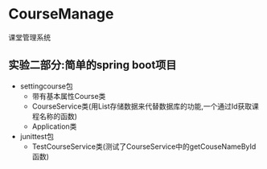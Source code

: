 # CourseManage
课堂管理系统

## 实验二部分:简单的spring boot项目
+ settingcourse包
    + 带有基本属性Course类
    + CourseService类(用List存储数据来代替数据库的功能,一个通过Id获取课程名称的函数)
    + Application类
+ junittest包
    + TestCourseService类(测试了CourseService中的getCouseNameById函数)
